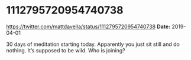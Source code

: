 # 1112795720954740738
https://twitter.com/mattdavella/status/1112795720954740738
**Date:** 2019-04-01

30 days of meditation starting today. Apparently you just sit still and do nothing. It’s supposed to be wild. Who is joining?
